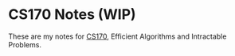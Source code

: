 # CS170 Notes (WIP)
These are my notes for [CS170](https://cs170.org/), Efficient Algorithms and Intractable Problems.

